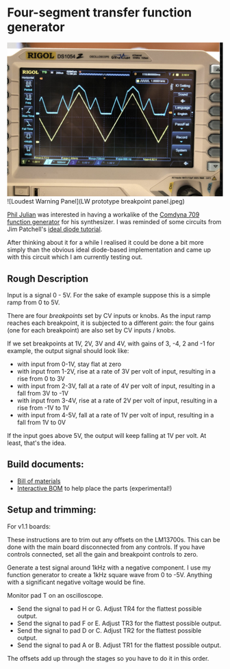 # Four-segment transfer function generator

![Breakpoints photo](breakpoint.png)
![Loudest Warning Panel](LW prototype breakpoint panel.jpeg)

[Phil Julian](https://philjulian.bandcamp.com/) was interested in having a workalike of the [Comdyna 709 function generator](http://www.analogmuseum.org/library/comdyna_functiongenerators.pdf) for his synthesizer. I was reminded of some circuits from Jim Patchell's [ideal diode tutorial](https://schmitzbits.de/diode_tutorial/index.html).

After thinking about it for a while I realised it could be done a bit more simply than the obvious ideal diode-based implementation and came up with this circuit which I am currently testing out. 

## Rough Description

Input is a signal 0 - 5V. For the sake of example suppose this is a simple ramp from 0 to 5V.

There are four *breakpoints* set by CV inputs or knobs. As the input ramp reaches each breakpoint, it is subjected to a different *gain*: the four gains (one for each breakpoint) are also set by CV inputs / knobs.

If we set breakpoints at 1V, 2V, 3V and 4V, with gains of 3, -4, 2 and -1 for example, the output signal should look like:
 - with input from 0-1V, stay flat at zero
 - with input from 1-2V, rise at a rate of 3V per volt of input, resulting in a rise from 0 to 3V
 - with input from 2-3V, fall at a rate of 4V per volt of input, resulting in a fall from 3V to -1V
 - with input from 3-4V, rise at a rate of 2V per volt of input, resulting in a rise from -1V to 1V
 - with input from 4-5V, fall at a rate of 1V per volt of input, resulting in a fall from 1V to 0V

If the input goes above 5V, the output will keep falling at 1V per volt. At least, that's the idea. 

## Build documents:

 - [Bill of materials](breakpoints-bom.pdf) 
 - [Interactive BOM](ibom.html) to help place the parts (experimental!)

## Setup and trimming:
 
 For v1.1 boards: 
 
 These instructions are to trim out any offsets on the LM13700s. This can be done with the main board disconnected from any controls. If you have controls connected, set all the gain and breakpoint controls to zero.

 Generate a test signal around 1kHz with a negative component. I use my function generator to create a 1kHz square wave from 0 to -5V. Anything with a significant negative voltage would be fine. 
 
 Monitor pad T on an oscilloscope.
 
 - Send the signal to pad H or G. Adjust TR4 for the flattest possible output.
 - Send the signal to pad F or E. Adjust TR3 for the flattest possible output.
 - Send the signal to pad D or C. Adjust TR2 for the flattest possible output.
 - Send the signal to pad A or B. Adjust TR1 for the flattest possible output. 
 
The offsets add up through the stages so you have to do it in this order. 

 
 
